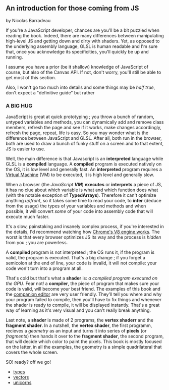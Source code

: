 ## An introduction for those coming from JS
by Nicolas Barradeau


If you're a JavaScript developer, chances are you'll be a bit puzzled when reading the book.
Indeed, there are many differences between manipulating high-level JS and getting down and dirty with shaders.
Yet, as opposed to the underlying assembly language, GLSL is human readable and I'm sure that, once you acknowledge its specificities, you'll quickly be up and running.

I assume you have a prior (be it shallow) knowledge of JavaScript of course, but also of the Canvas API.
If not, don't worry, you'll still be able to get most of this section.

Also, I won't go too much into details and some things may be _half true_, don't expect a "definitive guide" but rather

### A BIG HUG

JavaScript is great at quick prototyping ; you throw a bunch of random, untyped variables and methods, you can dynamically add and remove class members, refresh the page and see if it works,
make changes accordingly, refresh the page, repeat, life is easy.
So you may wonder what is the difference between JavaScript and GLSL.
After all, both run in the browser, both are used to draw a bunch of funky stuff on a screen and to that extent, JS is easier to use.

Well, the main difference is that Javascript is an **interpreted** language while GLSL is a **compiled** language.
A **compiled** program is executed natively on the OS, it is low level and generally fast.
An **interpreted** program requires a [Virtual Machine](https://en.wikipedia.org/wiki/Virtual_machine) (VM) to be executed, it is high level and generally slow.


When a browser (the _JavaScript **VM**_) **executes** or **interprets** a piece of JS, it has no clue about which variable is what and which function does what (with the notable exception of **TypedArrays**).
Therefore it can't optimize anything _upfront_, so it takes some time to read your code, to **infer** (deduce from the usage) the types of your variables and methods
 and when possible, it will convert _some_ of your code into assembly code that will execute much faster.

It's a slow, painstaking and insanely complex process, if you're interested in the details, I'd recommend watching how [Chrome's V8 engine works](https://developers.google.com/v8/).
The worst is that every browser optimizes JS its way and the process is _hidden_ from you ; you are powerless.

A **compiled** program is not interpreted ; the OS runs it, if the program is valid, the program is executed.
That's a big change ; if you forget a semicolon at the end of line, your code is invalid, it will not compile: your code won't turn into a program at all.

That's cold but that's what a **shader** is: _a compiled program executed on the GPU_.
Fear not! a **compiler**, the piece of program that makes sure your code is valid, will become your best friend.
The examples of this book and the [companion editor](http://editor.thebookofshaders.com/) are very user friendly.
They'll tell you where and why your program failed to compile, then you'll have to fix things and whenever the shader is ready to compile, it will be displayed instantly.
That's a great way of learning as it's very visual and you can't really break anything.

Last note, a **shader** is made of 2 programs, the **vertex shaderr** and the **fragment shader**.
In a nutshell, the **vertex shader**, the first programm, recieves a *geometry* as an input and turns it into series of **pixels** (or *fragments*) then hands it over to the
**fragment shader**, the second program, that will decide which color to paint the pixels.
This book is mostly focused on the latter, in all the examples, the geometry is a simple quadrilateral that covers the whole screen.

SO! ready?
off we go!

* [types](./01/)
* [vectors](./02/)
* [unicorns](./03/)

